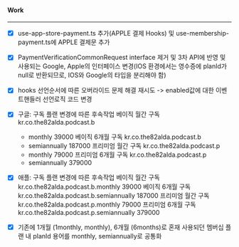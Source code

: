 
#### Work
---
- [x] use-app-store-payment.ts 추가(APPLE 결제 Hooks) 및 use-membership-payment.ts에 APPLE 결제문 추가
- [x] PaymentVerificationCommonRequest interface 제거 및 3차 API에 반영 및 사용되는 Google, Apple의 인터페이스 변경(IOS 환경에서는 영수증에 planId가 null로 반환되므로, IOS와 Google의 타입을 분리해야 함)
- [x] hooks 선언순서에 따른 오버라이드 문제 해결 재시도 -> enabled값에 대한 이벤트핸들러 선언로직 코드 변경

- [x] 구글: 구독 플랜 변경에 따른 후속작업
	베이직 월간 구독 kr.co.the82alda.podcast.b
	- monthly 39000
	베이직 6개월 구독 kr.co.the82alda.podcast.b
	- semiannually 187000
	프리미엄 월간 구독 kr.co.the82alda.podcast.p
	- monthly 79000
	프리미엄 6개월 구독 kr.co.the82alda.podcast.p
	- semiannually 379000

- [x] 애플: 구독 플랜 변경에 따른 후속작업
	베이직 월간 구독 kr.co.the82alda.podcast.b.monthly 39000
	베이직 6개월 구독 kr.co.the82alda.podcast.b.semiannually 187000
	프리미엄 월간 구독 kr.co.the82alda.podcast.p.monthly 79000
	프리미엄 6개월 구독 kr.co.the82alda.podcast.p.semiannually 379000

- [x] 기존에 1개월 (1monthly, monthly), 6개월 (6months)로 혼재 사용되던 멤버십 플랜 내 planId 용어를 monthly, semiannually로 공통화